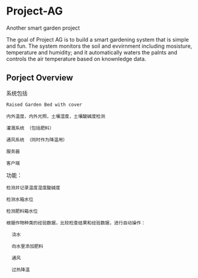 # Project-AG

Another smart garden project

The goal of Project AG is to build a smart gardening system that is simple and fun. The system monitors the soil and evvirnment including mosisture, temperature and humidity; and it automatically waters the palnts and controls the air temperature based on knownledge data.

## Porject Overview
系统包括

    Raised Garden Bed with cover

    内外温度，内外光照，土壤湿度，土壤酸碱度检测

    灌溉系统 （包括肥料）

    通风系统 （同时作为降温用）

    服务器

    客户端

功能：

    检测并记录温度湿度酸碱度

    检测水箱水位

    检测肥料箱水位

    根据作物种类的经验数据，比较检查结果和经验数据，进行自动操作：

      浇水

      向水里添加肥料

      通风

      过热降温
